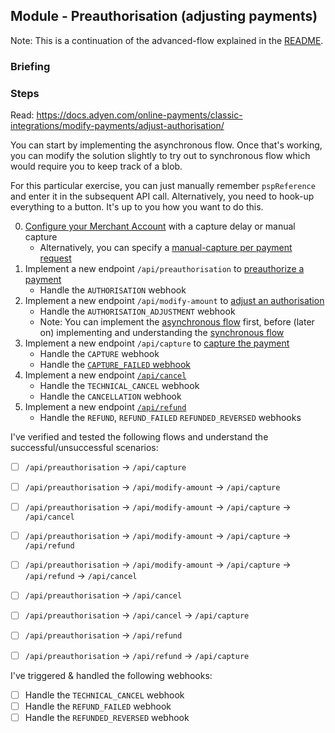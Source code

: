 ## Module - Preauthorisation (adjusting payments)

Note: This is a continuation of the advanced-flow explained in the [README](README.md).


### Briefing




### Steps

Read: https://docs.adyen.com/online-payments/classic-integrations/modify-payments/adjust-authorisation/

You can start by implementing the asynchronous flow.
Once that's working, you can modify the solution slightly to try out to synchronous flow which would require you to keep track of a blob.

For this particular exercise, you can just manually remember `pspReference` and enter it in the subsequent API call.
Alternatively, you need to hook-up everything to a button. It's up to you how you want to do this.

0. [Configure your Merchant Account](https://docs.adyen.com/online-payments/capture/#enable-manual-capture) with a capture delay or manual capture
   - Alternatively, you can specify a [manual-capture per payment request](https://docs.adyen.com/online-payments/capture/?tab=individual_payment_1_2)
1. Implement a new endpoint `/api/preauthorisation` to  [preauthorize a payment](https://docs.adyen.com/online-payments/adjust-authorisation/adjust-with-preauth/#pre-authorize)
   - Handle the `AUTHORISATION` webhook
2. Implement a new endpoint `/api/modify-amount` to [adjust an authorisation](https://docs.adyen.com/online-payments/adjust-authorisation/adjust-with-preauth/#adjust-auth)
   - Handle the `AUTHORISATION_ADJUSTMENT` webhook
   - Note: You can implement the [asynchronous flow](https://docs.adyen.com/online-payments/adjust-authorisation/adjust-with-preauth/?tab=asynchronous_authorization_adjustment_0_1) first, before (later on) implementing and understanding the [synchronous flow](https://docs.adyen.com/online-payments/adjust-authorisation/adjust-with-preauth/?tab=synchronous_authorization_adjustment_1_2)
3. Implement a new endpoint `/api/capture` to [capture the payment](https://docs.adyen.com/online-payments/capture/)
   - Handle the `CAPTURE` webhook
   - Handle the [`CAPTURE_FAILED` webhook](https://docs.adyen.com/online-payments/capture/failure-reasons/)
4. Implement a new endpoint [`/api/cancel`](https://docs.adyen.com/online-payments/cancel/)
   - Handle the `TECHNICAL_CANCEL` webhook
   - Handle the `CANCELLATION` webhook
5. Implement a new endpoint [`/api/refund`](https://docs.adyen.com/online-payments/refund/)
   - Handle the `REFUND`, `REFUND_FAILED` `REFUNDED_REVERSED` webhooks

I've verified and tested the following flows and understand the successful/unsuccessful scenarios:
* [ ] `/api/preauthorisation` -> `/api/capture`
* [ ] `/api/preauthorisation` -> `/api/modify-amount` -> `/api/capture`
* [ ] `/api/preauthorisation` -> `/api/modify-amount` -> `/api/capture` -> `/api/cancel`
* [ ] `/api/preauthorisation` -> `/api/modify-amount` -> `/api/capture` -> `/api/refund`
* [ ] `/api/preauthorisation` -> `/api/modify-amount` -> `/api/capture` -> `/api/refund` -> `/api/cancel`

* [ ] `/api/preauthorisation` -> `/api/cancel`
* [ ] `/api/preauthorisation` -> `/api/cancel` -> `/api/capture`

* [ ] `/api/preauthorisation` -> `/api/refund`
* [ ] `/api/preauthorisation` -> `/api/refund` -> `/api/capture`

I've triggered & handled the following webhooks:
* [ ] Handle the `TECHNICAL_CANCEL` webhook
* [ ] Handle the `REFUND_FAILED` webhook
* [ ] Handle the `REFUNDED_REVERSED` webhook